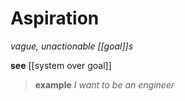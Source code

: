 # Aspiration

_vague, unactionable [[goal]]s_

**see** [[system over goal]]

> **example** _I want to be an engineer_
